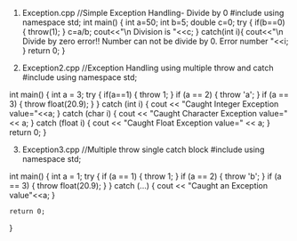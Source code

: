 1. Exception.cpp
//Simple Exception Handling- Divide by 0
#include <iostream>
using namespace std;
int main()
{
    int a=50;
    int b=5;
    double c=0;
    try
    {
        if(b==0)
        {
            throw(1);
        }
        c=a/b;
        cout<<"\n Division is "<<c;
    }
    catch(int i){
        cout<<"\n Divide by zero error!! Number can not be divide by 0. Error number "<<i;
    }
    return 0;
}

2. Exception2.cpp
//Exception Handling using multiple throw and catch
#include <iostream>
using namespace std;

int main()
{
    int a = 3;
    try
    {
    if(a==1)
    {
        throw 1;
    }
    if (a == 2)
    {
        throw 'a';
    }
    if (a == 3)
    {
        throw float(20.9);
    }
    }
    catch (int i)
    {
        cout << "Caught Integer Exception value="<<a;
    }
    catch (char i)
    {
        cout << "Caught Character Exception value=" << a;
    }
    catch (float i)
    {
        cout << "Caught Float Exception value=" << a;
    }
    return 0;
}

3. Exception3.cpp
//Multiple throw single catch block
#include <iostream>
using namespace std;

int main()
{
    int a = 1;
    try
    {
        if (a == 1)
        {
            throw 1;
        }
        if (a == 2)
        {
            throw 'b';
        }
        if (a == 3)
        {
            throw float(20.9);
        }
    }
    catch (...)
    {
        cout << "Caught an Exception value"<<a;
    }

    return 0;
}